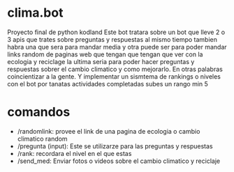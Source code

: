 # clima.bot
Proyecto final de python kodland
 Este bot tratara sobre un bot que lleve 2 o 3 apis que trates sobre preguntas y respuestas al mismo tiempo tambien habra una que sera para mandar media y otra puede ser para poder mandar links random de paginas web que tengan que tengan que ver con la ecologia y reciclage la ultima seria para poder hacer preguntas y respuestas sobrer el cambio climatico y como mejorarlo. En otras palabras coincientizar a la gente.  Y implementar un sismtema de rankings o niveles con el bot por tanatas actividades completadas subes un rango min 5 
# comandos 
- /randomlink: provee el link de una pagina de ecologia o cambio climatico random
- /pregunta (input): Este se utilizarze para las preguntas y respuestas 
- /rank: recordara el nivel en el que estas
- /send_med: Enviar fotos o videos sobre el cambio climatico y reciclaje

